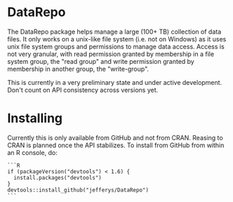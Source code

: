 <!-- README.md is generated from README.Rmd. Please edit that file -->
DataRepo
========

The DataRepo package helps manage a large (100+ TB) collection of data files. It only works on a unix-like file system (i.e. not on Windows) as it uses unix file system groups and permissions to manage data access. Access is not very granular, with read permission granted by membership in a file system group, the "read group" and write permission granted by membership in another group, the "write-group".

This is currently in a very preliminary state and under active development. Don't count on API consistency across versions yet.

Installing
==========

Currently this is only available from GitHub and not from CRAN. Reasing to CRAN is planned once the API stabilizes. To install from GitHub from within an R console, do:

    ```R
    if (packageVersion("devtools") < 1.6) {
      install.packages("devtools")
    }
    devtools::install_github("jefferys/DataRepo")
    ```
